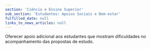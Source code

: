 ```yaml
---
section: 'Ciência e Ensino Superior'
sub_section: 'Estudantes: Apoios Sociais e Bem-estar'
fulfilled_date: null
links_to_news_articles: null
---
```


Oferecer apoio adicional aos estudantes que mostram dificuldades no acompanhamento das propostas de estudo.